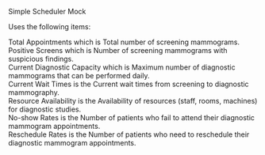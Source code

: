 Simple Scheduler Mock

Uses the following items:

Total Appointments which is Total number of screening mammograms. <br>
Positive Screens which is Number of screening mammograms with suspicious findings. <br>
Current Diagnostic Capacity which is Maximum number of diagnostic mammograms that can be performed daily. <br>
Current Wait Times is the Current wait times from screening to diagnostic mammography.<br>
Resource Availability is the Availability of resources (staff, rooms, machines) for diagnostic studies. <br>
No-show Rates is the Number of patients who fail to attend their diagnostic mammogram appointments.<br>
Reschedule Rates is the Number of patients who need to reschedule their diagnostic mammogram appointments.<br>

